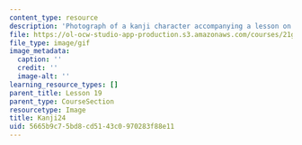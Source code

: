 ```yaml
---
content_type: resource
description: 'Photograph of a kanji character accompanying a lesson on Japanese. '
file: https://ol-ocw-studio-app-production.s3.amazonaws.com/courses/21g-504-japanese-iv-spring-2009/5665b9c75bd8cd5143c0970283f88e11_Kanji24.gif
file_type: image/gif
image_metadata:
  caption: ''
  credit: ''
  image-alt: ''
learning_resource_types: []
parent_title: Lesson 19
parent_type: CourseSection
resourcetype: Image
title: Kanji24
uid: 5665b9c7-5bd8-cd51-43c0-970283f88e11
---
```

